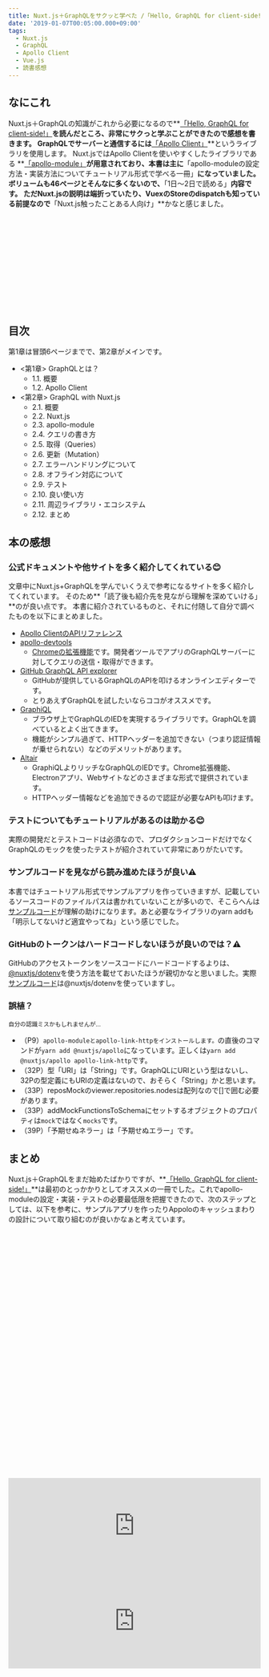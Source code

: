 ```yaml
---
title: Nuxt.js＋GraphQLをサクッと学べた /「Hello, GraphQL for client-side!」を読んだ
date: '2019-01-07T00:05:00.000+09:00'
tags:
  - Nuxt.js
  - GraphQL
  - Apollo Client
  - Vue.js
  - 読書感想
---
```


## なにこれ

Nuxt.js＋GraphQLの知識がこれから必要になるので**[「Hello, GraphQL for client-side!」](https://booth.pm/ja/items/1045830)**を読んだところ、非常にサクっと学ぶことができたので感想を書きます。
GraphQLでサーバーと通信するには**[「Apollo Client」](https://www.apollographql.com/client)**というライブラリを使用します。
Nuxt.jsではApollo Clientを使いやすくしたライブラリである
**[「apollo-module」](https://github.com/nuxt-community/apollo-module)**が用意されており、本書は主に**「apollo-moduleの設定方法・実装方法についてチュートリアル形式で学べる一冊」**になっていました。ボリュームも46ページとそんなに多くないので、**「1日～2日で読める」**内容です。
ただNuxt.jsの説明は端折っていたり、VuexのStoreのdispatchも知っている前提なので**「Nuxt.js触ったことある人向け」**かなと感じました。


<div class="iframely-embed"><div class="iframely-responsive" style="height: 168px; padding-bottom: 0;"><a href="https://booth.pm/ja/items/1045830" data-iframely-url="//cdn.iframe.ly/api/iframe?url=https%3A%2F%2Fbooth.pm%2Fja%2Fitems%2F1045830&key=0658bf78be97cafcf2b0b9f96c1270ee"></a></div></div>

<br/>

## 目次

第1章は冒頭6ページまでで、第2章がメインです。

* <第1章> GraphQLとは？
    * 1.1. 概要
    * 1.2. Apollo Client
* <第2章> GraphQL with Nuxt.js
    * 2.1. 概要
    * 2.2. Nuxt.js
    * 2.3. apollo-module
    * 2.4. クエリの書き方
    * 2.5. 取得（Queries）
    * 2.6. 更新（Mutation）
    * 2.7. エラーハンドリングについて
    * 2.8. オフライン対応について
    * 2.9. テスト
    * 2.10. 良い使い方
    * 2.11. 周辺ライブラリ・エコシステム
    * 2.12. まとめ

## 本の感想


### 公式ドキュメントや他サイトを多く紹介してくれている:blush:

文章中にNuxt.js+GraphQLを学んでいくうえで参考になるサイトを多く紹介してくれています。
そのため**「読了後も紹介先を見ながら理解を深めていける」**のが良い点です。
本書に紹介されているものと、それに付随して自分で調べたものを以下にまとめました。

* [Apollo ClientのAPIリファレンス](https://www.apollographql.com/docs/react/api/apollo-client.html#apollo-client)
* [apollo-devtools](https://github.com/apollographql/apollo-client-devtools)
  * [Chromeの拡張機能](https://chrome.google.com/webstore/detail/apollo-client-developer-t/jdkknkkbebbapilgoeccciglkfbmbnfm)です。開発者ツールでアプリのGraphQLサーバーに対してクエリの送信・取得ができます。
* [GitHub GraphQL API explorer](https://developer.github.com/v4/explorer/)
    * GitHubが提供しているGraphQLのAPIを叩けるオンラインエディターです。
    * とりあえずGraphQLを試したいならココがオススメです。
* [GraphiQL](https://github.com/graphql/graphiql)
    * ブラウザ上でGraphQLのIEDを実現するライブラリです。GraphQLを調べているとよく出てきます。
    * 機能がシンプル過ぎて、HTTPヘッダーを追加できない（つまり認証情報が乗せられない）などのデメリットがあります。
* [Altair](https://github.com/imolorhe/altair)
    * GraphiQLよりリッチなGraphQLのIEDです。Chrome拡張機能、Electronアプリ、Webサイトなどのさまざまな形式で提供されています。
    * HTTPヘッダー情報などを追加できるので認証が必要なAPIも叩けます。


### テストについてもチュートリアルがあるのは助かる:blush:

実際の開発だとテストコードは必須なので、プロダクションコードだけでなくGraphQLのモックを使ったテストが紹介されていて非常にありがたいです。


### サンプルコードを見ながら読み進めたほうが良い:warning:

本書ではチュートリアル形式でサンプルアプリを作っていきますが、記載しているソースコードのファイルパスは書かれていないことが多いので、そこらへんは[サンプルコード](https://github.com/takanorip/nuxt-graphql-sample)が理解の助けになります。あと必要なライブラリのyarn addも「明示してないけど適宜やってね」という感じでした。

### GitHubのトークンはハードコードしないほうが良いのでは？:warning:

GitHubのアクセストークンをソースコードにハードコードするよりは、[@nuxtjs/dotenv](https://github.com/nuxt-community/dotenv-module)を使う方法を載せておいたほうが親切かなと思いました。実際[サンプルコード](https://github.com/takanorip/nuxt-graphql-sample)は@nuxtjs/dotenvを使っていますし。


### 誤植？

<small>自分の認識ミスかもしれませんが...</small>

* （P9）`apollo-moduleとapollo-link-httpをインストールします。`の直後のコマンドが`yarn add @nuxtjs/apollo`になっています。正しくは`yarn add @nuxtjs/apollo apollo-link-http`です。
* （32P）型「URI」は「String」です。GraphQLにURIという型はないし、32Pの型定義にもURIの定義はないので、おそらく「String」かと思います。
* （33P）reposMockのviewer.repositories.nodesは配列なので[]で囲む必要があります。
* （33P）addMockFunctionsToSchemaにセットするオブジェクトのプロパティは`mock`ではなく`mocks`です。
* （39P）「予期せぬネラー」は「予期せぬエラー」です。

## まとめ

Nuxt.js＋GraphQLをまだ始めたばかりですが、**[「Hello, GraphQL for client-side!」](https://booth.pm/ja/items/1045830)**は最初のとっかかりとしてオススメの一冊でした。これでapollo-moduleの設定・実装・テストの必要最低限を把握できたので、次のステップとしては、以下を参考に、サンプルアプリを作ったりAppoloのキャッシュまわりの設計について取り組むのが良いかなぁと考えています。<br/>


<div class="iframely-embed"><div class="iframely-responsive" style="padding-bottom: 70.7035%; padding-top: 120px;"><a href="https://www.aintek.xyz/posts/graphql-nuxt-chat" data-iframely-url="//cdn.iframe.ly/api/iframe?url=https%3A%2F%2Fwww.aintek.xyz%2Fposts%2Fgraphql-nuxt-chat&key=0658bf78be97cafcf2b0b9f96c1270ee&iframe=card-small"></a></div></div>

<br/>

<iframe src="https://hatenablog-parts.com/embed?url=https%3A%2F%2Fblog.hiroppy.me%2Fentry%2Fapollo-link-state" style="border: 0; width: 100%; height: 190px;" allowfullscreen scrolling="no" allow="autoplay; encrypted-media"></iframe>

<iframe src="https://hatenablog-parts.com/embed?url=https%3A%2F%2Femployment.en-japan.com%2Fengineerhub%2Fentry%2F2018%2F12%2F26%2F103000" style="border: 0; width: 100%; height: 190px;" allowfullscreen scrolling="no" allow="autoplay; encrypted-media"></iframe>
